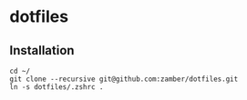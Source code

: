 # dotfiles

## Installation

    cd ~/
    git clone --recursive git@github.com:zamber/dotfiles.git
    ln -s dotfiles/.zshrc .
